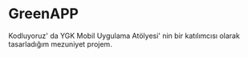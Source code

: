 # GreenAPP
Kodluyoruz' da YGK Mobil Uygulama Atölyesi' nin bir katılımcısı olarak tasarladığım mezuniyet projem.
